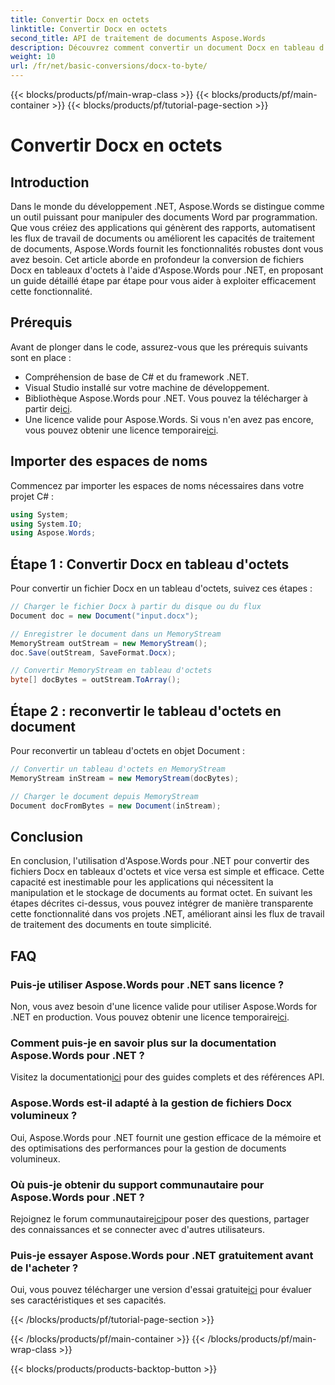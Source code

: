 ```yaml
---
title: Convertir Docx en octets
linktitle: Convertir Docx en octets
second_title: API de traitement de documents Aspose.Words
description: Découvrez comment convertir un document Docx en tableau d'octets dans .NET à l'aide d'Aspose.Words pour un traitement efficace des documents. Guide étape par étape inclus.
weight: 10
url: /fr/net/basic-conversions/docx-to-byte/
---
```


{{< blocks/products/pf/main-wrap-class >}}
{{< blocks/products/pf/main-container >}}
{{< blocks/products/pf/tutorial-page-section >}}

# Convertir Docx en octets

## Introduction

Dans le monde du développement .NET, Aspose.Words se distingue comme un outil puissant pour manipuler des documents Word par programmation. Que vous créiez des applications qui génèrent des rapports, automatisent les flux de travail de documents ou améliorent les capacités de traitement de documents, Aspose.Words fournit les fonctionnalités robustes dont vous avez besoin. Cet article aborde en profondeur la conversion de fichiers Docx en tableaux d'octets à l'aide d'Aspose.Words pour .NET, en proposant un guide détaillé étape par étape pour vous aider à exploiter efficacement cette fonctionnalité.

## Prérequis

Avant de plonger dans le code, assurez-vous que les prérequis suivants sont en place :
- Compréhension de base de C# et du framework .NET.
- Visual Studio installé sur votre machine de développement.
-  Bibliothèque Aspose.Words pour .NET. Vous pouvez la télécharger à partir de[ici](https://releases.aspose.com/words/net/).
-  Une licence valide pour Aspose.Words. Si vous n'en avez pas encore, vous pouvez obtenir une licence temporaire[ici](https://purchase.aspose.com/temporary-license/).

## Importer des espaces de noms

Commencez par importer les espaces de noms nécessaires dans votre projet C# :
```csharp
using System;
using System.IO;
using Aspose.Words;
```

## Étape 1 : Convertir Docx en tableau d'octets

Pour convertir un fichier Docx en un tableau d'octets, suivez ces étapes :
```csharp
// Charger le fichier Docx à partir du disque ou du flux
Document doc = new Document("input.docx");

// Enregistrer le document dans un MemoryStream
MemoryStream outStream = new MemoryStream();
doc.Save(outStream, SaveFormat.Docx);

// Convertir MemoryStream en tableau d'octets
byte[] docBytes = outStream.ToArray();
```

## Étape 2 : reconvertir le tableau d'octets en document

Pour reconvertir un tableau d'octets en objet Document :
```csharp
// Convertir un tableau d'octets en MemoryStream
MemoryStream inStream = new MemoryStream(docBytes);

// Charger le document depuis MemoryStream
Document docFromBytes = new Document(inStream);
```

## Conclusion

En conclusion, l'utilisation d'Aspose.Words pour .NET pour convertir des fichiers Docx en tableaux d'octets et vice versa est simple et efficace. Cette capacité est inestimable pour les applications qui nécessitent la manipulation et le stockage de documents au format octet. En suivant les étapes décrites ci-dessus, vous pouvez intégrer de manière transparente cette fonctionnalité dans vos projets .NET, améliorant ainsi les flux de travail de traitement des documents en toute simplicité.

## FAQ

### Puis-je utiliser Aspose.Words pour .NET sans licence ?
 Non, vous avez besoin d'une licence valide pour utiliser Aspose.Words for .NET en production. Vous pouvez obtenir une licence temporaire[ici](https://purchase.aspose.com/temporary-license/).

### Comment puis-je en savoir plus sur la documentation Aspose.Words pour .NET ?
 Visitez la documentation[ici](https://reference.aspose.com/words/net/) pour des guides complets et des références API.

### Aspose.Words est-il adapté à la gestion de fichiers Docx volumineux ?
Oui, Aspose.Words pour .NET fournit une gestion efficace de la mémoire et des optimisations des performances pour la gestion de documents volumineux.

### Où puis-je obtenir du support communautaire pour Aspose.Words pour .NET ?
 Rejoignez le forum communautaire[ici](https://forum.aspose.com/c/words/8)pour poser des questions, partager des connaissances et se connecter avec d'autres utilisateurs.

### Puis-je essayer Aspose.Words pour .NET gratuitement avant de l'acheter ?
 Oui, vous pouvez télécharger une version d'essai gratuite[ici](https://releases.aspose.com/) pour évaluer ses caractéristiques et ses capacités.

{{< /blocks/products/pf/tutorial-page-section >}}

{{< /blocks/products/pf/main-container >}}
{{< /blocks/products/pf/main-wrap-class >}}

{{< blocks/products/products-backtop-button >}}
